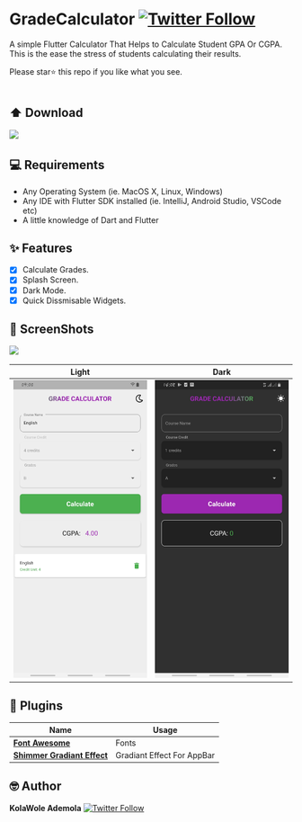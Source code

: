 # GradeCalculator [![Twitter Follow](https://img.shields.io/twitter/follow/AdemolaDi.svg?style=social)](https://twitter.com/AdemolaDi)

A simple Flutter Calculator That Helps to Calculate Student GPA Or CGPA.
This is the ease the stress of students calculating their results.

Please star⭐ this repo if you like what you see.
<br>
<br>

## ⬆️ Download
<a href="https://www.mediafire.com/file/blescqu120quby4/Grade_Calculator.apk/file"><img src="https://play.google.com/intl/en_us/badges/static/images/badges/en_badge_web_generic.png" width="200"></img></a>


## 💻 Requirements
* Any Operating System (ie. MacOS X, Linux, Windows)
* Any IDE with Flutter SDK installed (ie. IntelliJ, Android Studio, VSCode etc)
* A little knowledge of Dart and Flutter

## ✨ Features
- [x] Calculate Grades.
- [x] Splash Screen.
- [x] Dark Mode.
- [x] Quick Dissmisable Widgets.

## 📸 ScreenShots
<img src="https://raw.githubusercontent.com/demola234/Grade-Calculator/master/screenshots/ss.gif" width="250">

| Light| Dark|
|------|-------|
|<img src="https://raw.githubusercontent.com/demola234/Grade-Calculator/master/screenshots/2.jpg" width="250">|<img src="https://raw.githubusercontent.com/demola234/Grade-Calculator/master/screenshots/3.jpg" width="250">|



## 🔌 Plugins
| Name | Usage |
|------|-------|
|[**Font Awesome**](https://pub.dev/packages/font_awesome_flutter)| Fonts|
|[**Shimmer Gradiant Effect**](https://pub.dev/packages/shimmer)| Gradiant Effect For AppBar|


## 🤓 Author
**KolaWole Ademola** [![Twitter Follow](https://img.shields.io/twitter/follow/AdemolaDi.svg?style=social)](https://twitter.com/AdemolaDi)
